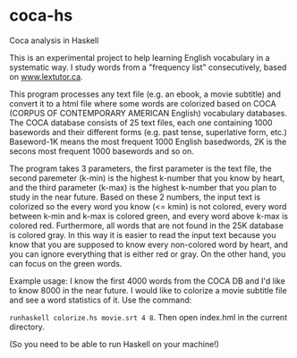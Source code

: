 # coca-hs
Coca analysis in Haskell

This is an experimental project to help learning English vocabulary in a systematic way. I study words from a "frequency list" consecutively, based on www.lextutor.ca.

This program processes any text file (e.g. an ebook, a movie subtitle) and convert it to a html file where some words are colorized based on COCA (CORPUS OF CONTEMPORARY AMERICAN English) vocabulary databases.
The COCA database consists of 25 text files, each one containing 1000 basewords and their different forms (e.g. past tense, superlative form, etc.) Baseword-1K means the most frequent 1000 English basedwords, 2K is the secons most frequent 1000 basewords and so on.

The program takes 3 parameters, the first parameter is the text file, the second paremeter (k-min) is the highest k-number that you know by heart, and the third parameter (k-max) is the highest k-number that you plan to study in the near future. Based on these 2 numbers, the input text is colorized so the every word you know (<= kmin) is not colored, every word between k-min and k-max is colored green, and every word above k-max is colored red. Furthermore, all words that are not found in the 25K database is colored gray. In this way it is easier to read the input text because you know that you are supposed to know every non-colored word by heart, and you can ignore everything that is either red or gray. On the other hand, you can focus on the green words.

Example usage: I know the first 4000 words from the COCA DB and I'd like to know 8000 in the near future. I would like to colorize a movie subtitle file and see a word statistics of it. Use the command:

`runhaskell colorize.hs movie.srt 4 8`. Then open index.hml in the current directory.

(So you need to be able to run Haskell on your machine!)
